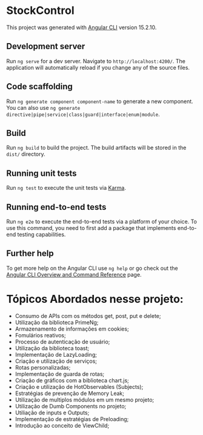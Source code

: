 # StockControl

This project was generated with [Angular CLI](https://github.com/angular/angular-cli) version 15.2.10.

## Development server

Run `ng serve` for a dev server. Navigate to `http://localhost:4200/`. The application will automatically reload if you change any of the source files.

## Code scaffolding

Run `ng generate component component-name` to generate a new component. You can also use `ng generate directive|pipe|service|class|guard|interface|enum|module`.

## Build

Run `ng build` to build the project. The build artifacts will be stored in the `dist/` directory.

## Running unit tests

Run `ng test` to execute the unit tests via [Karma](https://karma-runner.github.io).

## Running end-to-end tests

Run `ng e2e` to execute the end-to-end tests via a platform of your choice. To use this command, you need to first add a package that implements end-to-end testing capabilities.

## Further help

To get more help on the Angular CLI use `ng help` or go check out the [Angular CLI Overview and Command Reference](https://angular.io/cli) page.


# Tópicos Abordados nesse projeto:

- Consumo de APIs com os métodos get, post, put e delete;
- Utilização da biblioteca PrimeNg;
- Armazenamento de informações em cookies;
- Fomulários reativos;
- Processo de autenticação de usuário;
- Utilização da biblioteca toast;
- Implementação de LazyLoading;
- Criação e utilização de serviços;
- Rotas personalizadas;
- Implementação de guarda de rotas;
- Criação de gráficos com a biblioteca chart.js;
- Criação e utilização de HotObservables (Subjects);
- Estratégias de prevenção de Memory Leak;
- Utilização de multiplos módulos em um mesmo projeto;
- Utilização de Dumb Components no projeto;
- Utiliação de inputs e Outputs;
- Implementação de estratégias de Preloading;
- Introdução ao conceito de ViewChild;
